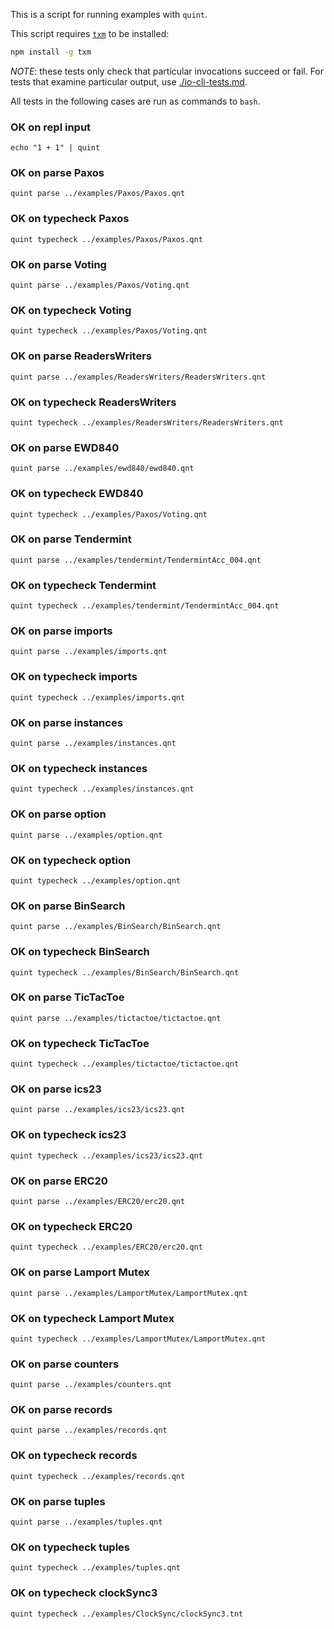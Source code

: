 This is a script for running examples with `quint`.

This script requires [`txm`](https://www.npmjs.com/package/txm) to be
installed:

```sh
npm install -g txm
```

*NOTE*: these tests only check that particular invocations succeed or fail. For
tests that examine particular output, use
[./io-cli-tests.md](./io-cli-tests.md).

All tests in the following cases are run as commands to `bash`.

<!-- !test program
bash -
-->

### OK on repl input

<!-- !test check repl 1 + 1 -->
    echo "1 + 1" | quint

### OK on parse Paxos

<!-- !test check Paxos -->
    quint parse ../examples/Paxos/Paxos.qnt

### OK on typecheck Paxos

<!-- !test check Paxos - Types & Effects -->
    quint typecheck ../examples/Paxos/Paxos.qnt

### OK on parse Voting

<!-- !test check Voting -->
    quint parse ../examples/Paxos/Voting.qnt

### OK on typecheck Voting

<!-- !test check Voting - Types & Effects -->
    quint typecheck ../examples/Paxos/Voting.qnt

### OK on parse ReadersWriters

<!-- !test check ReadersWriters -->
    quint parse ../examples/ReadersWriters/ReadersWriters.qnt

### OK on typecheck ReadersWriters

<!-- !test check ReadersWriters - Types & Effects -->
    quint typecheck ../examples/ReadersWriters/ReadersWriters.qnt

### OK on parse EWD840

<!-- !test check EWD840 -->
    quint parse ../examples/ewd840/ewd840.qnt

### OK on typecheck EWD840

<!-- !test check EWD840 - Types & Effects -->
    quint typecheck ../examples/Paxos/Voting.qnt

### OK on parse Tendermint

<!-- !test check Tendermint -->
    quint parse ../examples/tendermint/TendermintAcc_004.qnt

### OK on typecheck Tendermint

<!-- !test check Tendermint - Types & Effects -->
    quint typecheck ../examples/tendermint/TendermintAcc_004.qnt

### OK on parse imports

<!-- !test check imports -->
    quint parse ../examples/imports.qnt

### OK on typecheck imports

<!-- !test check imports - Types & Effects -->
    quint typecheck ../examples/imports.qnt

### OK on parse instances

<!-- !test check instances -->
    quint parse ../examples/instances.qnt

### OK on typecheck instances

<!-- !test check instances - Types & Effects -->
    quint typecheck ../examples/instances.qnt

### OK on parse option

<!-- !test check option -->
    quint parse ../examples/option.qnt

### OK on typecheck option

<!-- !test check option - Types & Effects -->
    quint typecheck ../examples/option.qnt

### OK on parse BinSearch

<!-- !test check BinSearch -->
    quint parse ../examples/BinSearch/BinSearch.qnt

### OK on typecheck BinSearch

<!-- !test check BinSearch - Types & Effects -->
    quint typecheck ../examples/BinSearch/BinSearch.qnt

### OK on parse TicTacToe

<!-- !test check TicTacToe -->
    quint parse ../examples/tictactoe/tictactoe.qnt

### OK on typecheck TicTacToe

<!-- !test check TicTacToe - Types & Effects -->
    quint typecheck ../examples/tictactoe/tictactoe.qnt

### OK on parse ics23

<!-- !test check ics23 -->
    quint parse ../examples/ics23/ics23.qnt

### OK on typecheck ics23

<!-- !test check ics23 - Types & Effects -->
    quint typecheck ../examples/ics23/ics23.qnt

### OK on parse ERC20

<!-- !test check ERC20 -->
    quint parse ../examples/ERC20/erc20.qnt

### OK on typecheck ERC20

<!-- !test check ERC20 - Types & Effects -->
    quint typecheck ../examples/ERC20/erc20.qnt

### OK on parse Lamport Mutex

<!-- !test check LamportMutex -->
    quint parse ../examples/LamportMutex/LamportMutex.qnt

### OK on typecheck Lamport Mutex

<!-- !test check LamportMutex - Types & Effects -->
    quint typecheck ../examples/LamportMutex/LamportMutex.qnt

### OK on parse counters

<!-- !test check counters -->
    quint parse ../examples/counters.qnt

### OK on parse records

<!-- !test check records -->
    quint parse ../examples/records.qnt

### OK on typecheck records

<!-- !test check records - Types & Effects-->
    quint typecheck ../examples/records.qnt

### OK on parse tuples

<!-- !test check tuples -->
    quint parse ../examples/tuples.qnt

### OK on typecheck tuples

<!-- !test check tuples - Types & Effects-->
    quint typecheck ../examples/tuples.qnt


### OK on typecheck clockSync3

<!-- !test check typecheck clockSync3.qnt -->
    quint typecheck ../examples/ClockSync/clockSync3.tnt
